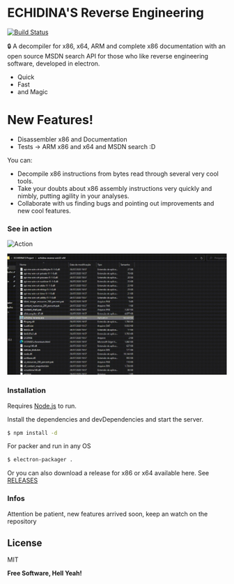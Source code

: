 # ECHIDINA'S Reverse Engineering
[![Build Status](https://travis-ci.org/joemccann/dillinger.svg?branch=master)](https://travis-ci.org/joemccann/dillinger)

🔒 A decompiler for x86, x64, ARM and complete x86 documentation with an open source MSDN search API for those who like reverse engineering software, developed in electron.
  - Quick
  - Fast
  - and Magic

# New Features!

  - Disassembler x86 and Documentation
  - Tests -> ARM x86 and x64 and MSDN search :D


You can:
  - Decompile x86 instructions from bytes read through several very cool tools.
  - Take your doubts about x86 assembly instructions very quickly and nimbly, putting agility in your analyses.
  - Collaborate with us finding bugs and pointing out improvements and new cool features.


### See in action
![Action](https://raw.githubusercontent.com/keowu/echidina/master/imgs/favicon.ico)

![Action](https://raw.githubusercontent.com/keowu/echidina/master/imgs/echidnas.gif)

### Installation

Requires [Node.js](https://nodejs.org/) to run.

Install the dependencies and devDependencies and start the server.

```sh
$ npm install -d
```

For packer and run in any OS

```sh
$ electron-packager .
```
Or you can also download a release for x86 or x64 available here.
See [RELEASES](https://github.com/keowu/echidina/releases)

### Infos
Attention be patient, new features arrived soon, keep an watch on the repository

License
----

MIT


**Free Software, Hell Yeah!**
